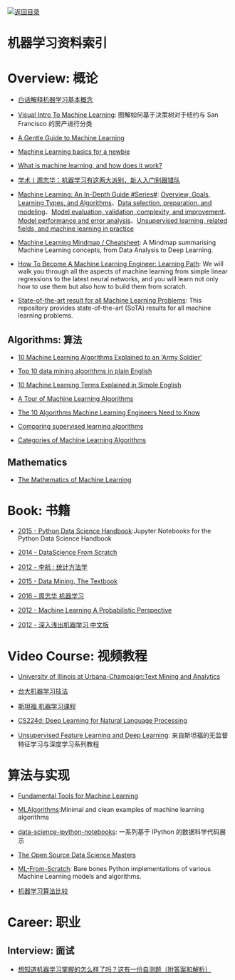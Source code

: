 [![返回目录](https://parg.co/UGo)](https://parg.co/b4z) 
 


# 机器学习资料索引

# Overview: 概论

* [白话解释机器学习基本概念](https://zhuanlan.zhihu.com/p/24346657)

* [Visual Intro To Machine Learning](http://www.r2d3.us/visual-intro-to-machine-learning-part-1/): 图解如何基于决策树对于纽约与 San Francisco 的房产进行分类

* [A Gentle Guide to Machine Learning](https://blog.monkeylearn.com/a-gentle-guide-to-machine-learning/)

* [Machine Learning basics for a newbie](https://www.analyticsvidhya.com/blog/2015/06/machine-learning-basics/)

* [What is machine learning, and how does it work?](https://www.youtube.com/watch?v=elojMnjn4kk&list=PL5-da3qGB5ICeMbQuqbbCOQWcS6OYBr5A&index=1)

* [学术丨周志华：机器学习有这两大派别，新人入门别跟错队](https://getpocket.com/a/read/1611824209)

* [Machine Learning: An In-Depth Guide #Series#](http://www.innoarchitech.com/machine-learning-an-in-depth-non-technical-guide/): [Overview, Goals, Learning Types, and Algorithms](http://www.innoarchitech.com/machine-learning-an-in-depth-non-technical-guide/)、[Data selection, preparation, and modeling](http://www.innoarchitech.com/machine-learning-an-in-depth-non-technical-guide-part-2/)、[Model evaluation, validation, complexity, and improvement](http://www.innoarchitech.com/machine-learning-an-in-depth-non-technical-guide-part-3/)、[Model performance and error analysis](http://www.innoarchitech.com/machine-learning-an-in-depth-non-technical-guide-part-4/)、[Unsupervised learning, related fields, and machine learning in practice](http://www.innoarchitech.com/machine-learning-an-in-depth-non-technical-guide-part-5/)

* [Machine Learning Mindmap / Cheatsheet](https://github.com/dformoso/machine-learning-mindmap): A Mindmap summarising Machine Learning concepts, from Data Analysis to Deep Learning.

* [How To Become A Machine Learning Engineer: Learning Path](https://hackernoon.com/learning-path-for-machine-learning-engineer-a7d5dc9de4a4): We will walk you through all the aspects of machine learning from simple linear regressions to the latest neural networks, and you will learn not only how to use them but also how to build them from scratch.

* [State-of-the-art result for all Machine Learning Problems](https://parg.co/UE8): This repository provides state-of-the-art (SoTA) results for all machine learning problems.

## Algorithms: 算法

* [10 Machine Learning Algorithms Explained to an ‘Army Soldier’](https://www.analyticsvidhya.com/blog/2015/12/10-machine-learning-algorithms-explained-army-soldier/)

* [Top 10 data mining algorithms in plain English](https://rayli.net/blog/data/top-10-data-mining-algorithms-in-plain-english/)

* [10 Machine Learning Terms Explained in Simple English](http://blog.aylien.com/10-machine-learning-terms-explained-in-simple/)

* [A Tour of Machine Learning Algorithms](http://machinelearningmastery.com/a-tour-of-machine-learning-algorithms/)

* [The 10 Algorithms Machine Learning Engineers Need to Know](https://gab41.lab41.org/the-10-algorithms-machine-learning-engineers-need-to-know-f4bb63f5b2fa#.ofc7t2965)

* [Comparing supervised learning algorithms](http://www.dataschool.io/comparing-supervised-learning-algorithms/)

* [Categories of Machine Learning Algorithms](https://static.coggle.it/diagram/WHeBqDIrJRk-kDDY)

## Mathematics

* [The Mathematics of Machine Learning](http://www.datasciencecentral.com/profiles/blogs/the-mathematics-of-machine-learning)

# Book: 书籍

* [2015 - Python Data Science Handbook](https://github.com/jakevdp/PythonDataScienceHandbook):Jupyter Notebooks for the Python Data Science Handbook

- [2014 - DataScience From Scratch](https://drive.wps.cn/view/l/5f44c391b0d74b798122ebb4655cad22)

- [2012 - 李航 : 统计方法学](https://drive.wps.cn/view/l/ccfc95e5c9ba42db8cbcbb6507d85d1d)

- [2015 - Data Mining, The Textbook](https://drive.wps.cn/view/l/57c1ef99942b4cb789ed464a189df6c0)

- [2016 - 周志华 机器学习](https://drive.wps.cn/view/l/004e86e89e4347fcb1e10569a35295a3)

- [2012 - Machine Learning A Probabilistic Perspective ](https://drive.wps.cn/view/l/8a5acb26d91f4008b425430eae8565fb)

- [2012 - 深入浅出机器学习 中文版](https://drive.wps.cn/view/l/215ff72bda3f4054b1b7e50fc9a2ee30)

# Video Course: 视频教程

* [University of Illinois at Urbana-Champaign:Text Mining and Analytics](https://zh.coursera.org/learn/text-mining)

* [台大机器学习技法](https://www.youtube.com/playlist?list=PLXVfgk9fNX2IQOYPmqjqWsNUFl2kpk1U2)

* [斯坦福 机器学习课程](https://zh.coursera.org/learn/machine-learning)

- [CS224d: Deep Learning for Natural Language Processing](http://cs224d.stanford.edu/syllabus.html)

- [Unsupervised Feature Learning and Deep Learning](http://ufldl.stanford.edu/wiki/index.php/UFLDL_Tutorial): 来自斯坦福的无监督特征学习与深度学习系列教程

# 算法与实现

* [Fundamental Tools for Machine Learning](https://toolsformachinelearning.blogspot.hk/2017/02/introduction-machine-learning-is.html)

- [MLAlgorithms](https://github.com/rushter/MLAlgorithms):Minimal and clean examples of machine learning algorithms

- [data-science-ipython-notebooks](https://github.com/donnemartin/data-science-ipython-notebooks): 一系列基于 IPython 的数据科学代码展示

* [The Open Source Data Science Masters](https://github.com/datasciencemasters/go)

* [ML-From-Scratch](https://github.com/eriklindernoren/ML-From-Scratch): Bare bones Python implementations of various Machine Learning models and algorithms.

- [机器学习算法比较](http://www.csuldw.com/2016/02/26/2016-02-26-choosing-a-machine-learning-classifier/)

# Career: 职业

## Interview: 面试

* [想知道机器学习掌握的怎么样了吗？这有一份自测题（附答案和解析）](https://yq.aliyun.com/articles/64929)
